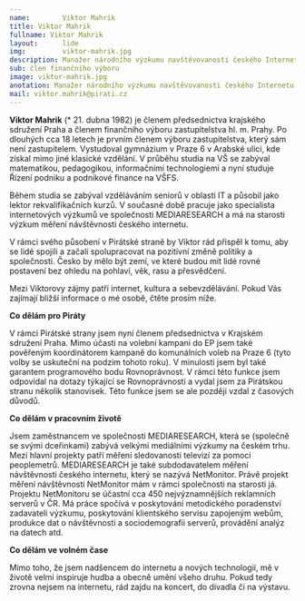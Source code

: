 ```yaml
---
name:        Viktor Mahrik
title: Viktor Mahrik
fullname: Viktor Mahrik
layout:      lide
img:         viktor-mahrik.jpg
description: Manažer národního výzkumu navštěvovanosti českého Internetu. Zaměřuje se na transparentní hospodaření a zveřejnování informací na Internetu.
sub: člen finančního výboru
image: viktor-mahrik.jpg
anotation: Manažer národního výzkumu navštěvovanosti českého Internetu. Zaměřuje se na transparentní hospodaření a zveřejnování informací na Internetu.
mail: viktor.mahrik@pirati.cz
---
```


**Viktor Mahrik** (* 21. dubna 1982) je členem předsednictva krajského sdružení Praha a členem finančního výboru zastupitelstva hl. m. Prahy. Po dlouhých cca 18 letech je prvním členem výboru zastupitelstva, který sám není zastupitelem. Vystudoval gymnázium v Praze 6 v Arabské ulici, kde získal mimo jiné klasické vzdělání. V průběhu studia na VŠ se zabýval matematikou, pedagogikou, informačními technologiemi a nyní studuje Řízení podniku a podnikové finance na VŠFS.

Během studia se zabýval vzděláváním seniorů v oblasti IT a působil jako lektor rekvalifikačních kurzů. V současné době pracuje jako specialista internetových výzkumů ve společnosti MEDIARESEARCH a má na starosti výzkum měření návštěvnosti českého internetu.

V rámci svého působení v Pirátské straně by Viktor rád přispěl k tomu, aby se lidé spojili a začali spolupracovat na pozitivní změně politiky a společnosti. Česko by mělo být zemí, ve které budou mít lidé rovné postavení bez ohledu na pohlaví, věk, rasu a přesvědčení.

Mezi Viktorovy zájmy patří internet, kultura a sebevzdělávání. Pokud Vás zajímají bližší informace o mé osobě, čtěte prosím níže.

**Co dělám pro Piráty**

V rámci Pirátské strany jsem nyní členem předsednictva v Krajském sdružení Praha. Mimo účasti na volební kampani do EP jsem také pověřeným koordinátorem kampaně do komunálních voleb na Praze 6 (tyto volby se uskuteční na podzim tohoto roku). V minulosti jsem byl také garantem programového bodu Rovnoprávnost. V rámci této funkce jsem odpovídal na dotazy týkající se Rovnoprávnosti a vydal jsem za Pirátskou stranu několik stanovisek. Této funkce jsem se ale později vzdal z časových důvodů.

**Co dělám v pracovním životě**

Jsem zaměstnancem ve společnosti MEDIARESEARCH, která se (společně se svými dceřinkami) zabývá velkými mediálními výzkumy na českém trhu. Mezi hlavní projekty patří měření sledovanosti televizí za pomoci peoplemetrů. MEDIARESEARCH je také subdodavatelem měření návštěvnosti českého internetu, který se nazývá NetMonitor. Právě projekt měření návštěvnosti NetMonitor mám v rámci společnosti na starosti já. Projektu NetMonitoru se účastní cca 450 nejvýznamnějších reklamních serverů v ČR. Má práce spočívá v poskytování metodického poradenství zadavateli výzkumu, poskytování klientského servisu zapojeným webům, produkce dat o návštěvnosti a sociodemografii serverů, provádění analýz na datech atd.

**Co dělám ve volném čase**

Mimo toho, že jsem nadšencem do internetu a nových technologií, mě v životě velmi inspiruje hudba a obecně umění všeho druhu. Pokud tedy zrovna nejsem na internetu, rád zajdu na koncert, do divadla či na výstavu.
